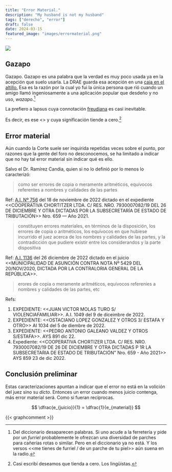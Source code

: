 ```yaml
---
title: "Error Material."
description: "My husband is not my husband"
tags: ["derecho", "error"]
draft: false
date: 2024-03-15
featured_image: "images/errormaterial.png"
---
```


![](https://img.shields.io/badge/document_v.-0.3-blue)

## Gazapo

Gazapo. Gazapo es una palabra que la verdad es muy poco usada ya en la acepción que suelo usarla. La DRAE guarda esa acepción en una [caja en el altillo.][gRAE] Esa es la razón por la cual yo fui la única persona que rió cuando un amigo llamó ingeniosamente a una aplicación popular que desdeño y no uso, _wazapo_.[^1]

[^1]: Del diccionario desaparecen palabras[^a]. Si uno acude a la ferretería y pide por un _furriel_ probablemente le ofrezcan una diversidad de parches para cañerías rotas o similar. Pero en el diccionario ya no está. Y los versos <<me tienes de furriel / de un parche de tu piel>> aún suena en la radio[^b].

[^a]: Sé que esta frase es del mismo orden que: [_Mi esposo no es mi esposo_][bSS].

[^b]: Distopía melancólica similar a la que trasmiten los [versos][nKiT]: <<they will never forget you 'till somebody new comes around>>

La prefiero a lapsus cuya connotación [freudiana][aF] es casi inevitable.

Es decir, es ese <<yerro que por inadvertencia deja escapar quien escribe o habla>> y cuya significación tiende a cero.[^2]

[^2]: Casi escribí deseamos que tienda a cero. Los lingüistas.

## Error material

Aún cuando la Corte suele ser inquirida repetidas veces sobre el punto, por razones que la gente del foro no desconocemos, se ha limitado a indicar que no hay tal error material sin indicar qué es ello.

Salvo el Dr. Ramírez Candia, quien si no lo definió por lo menos lo caracterizó:

> como ser errores de copia o meramente aritméticos, equívocos referentes a nombres y calidades de las partes

Ref: [A.I. Nº 756][aiCho] del 18 de noviembre de 2022 dictado en el expediente <<COOPERATIVA CHORTITZER LTDA. C/ RES. NRO. 7930007082/19 DEL 26 DE DICIEMBRE Y OTRA DICTADAS POR LA SUBSECRETARÍA DE ESTADO DE TRIBUTACIÓN>> Nro. 659 — Año 2021.

> constituyen errores materiales, en términos de la disposición, los errores de copia o aritméticos, los equívocos en que hubiese incurrido el juez acerca de los nombres y calidades de las partes, y la contradicción que pudiere existir entre los considerandos y la parte dispositiva

Ref: [A.I. 1136][1136] del 26 diciembre de 2022 dictado en el juicio <<MUNICIPALIDAD DE ASUNCIÓN CONTRA NOTA Nº 5429 DEL 20/NOV/2020, DICTADA POR LA CONTRALORIA GENERAL DE LA REPÚBLICA>>.

> erores de copia o meramente aritméticos, equívocos referenies a nombres y calidades de las partes, etc

Refs:

1. EXPEDIENTE: <<JUAN VICTOR MOLAS TURO S/ VIOLENCIAFAMILIAR>>. A.I. 1049 del 9 de diceimbre de 2022.
2. EXPEDIENTE: <<OSTACIANO LOPEZ GONZALEZ Y OTROS 3/ ESTAFA Y OTRO>> AI 1034 del 5 de diembre de 2022.
3. EXPEDIENTE: <<PEDRO ANTONIO GALEANO VALDEZ Y OTROS S/ESTAFA>>. AYS 891 dic 22.
4. Expediente: <<COOPERATIVA CHORTIZER LTDA. C/ RES. NRO. 7930007082/19 DE 26 DE DICIEMBRE Y OTRA DICTADAS P 1R LA SUBSECRETARIA DE ESTADO DE TRIBUTACIÓN" Nro. 659 - Año 2021>> AYS 859 23 de dic 2022.

## Conclusión preliminar

Estas caracterizaciones apuntan a indicar que el error no está en la volición del juez sino su _dicto_. Entonces un error cuando menos juicio contenga, más error material será. Como si fueran recíprocas.

$$ \dfrac{e_{juicio}}{1} = \dfrac{1}{e_{material}} $$

{{< graphcomment >}}

[af]: <https://dictionary.apa.org/freudian-slip>
[gRAE]: <https://dle.rae.es/gazapo>
[bSS]: <https://www.imdb.com/title/tt0427392/characters/nm0001021>
[nKiT]: <https://www.youtube.com/watch?v=-Pa5nqYXEnY>
[aiCho]: <http://304.villalba.is.eu.org/C39DB050C9586972412EDC18593AF9DD.pdf>
[1136]: <http://304.villalba.is.eu.org/8422B7C408F8E3BFFF606D5FE5FFF159.pdf>
